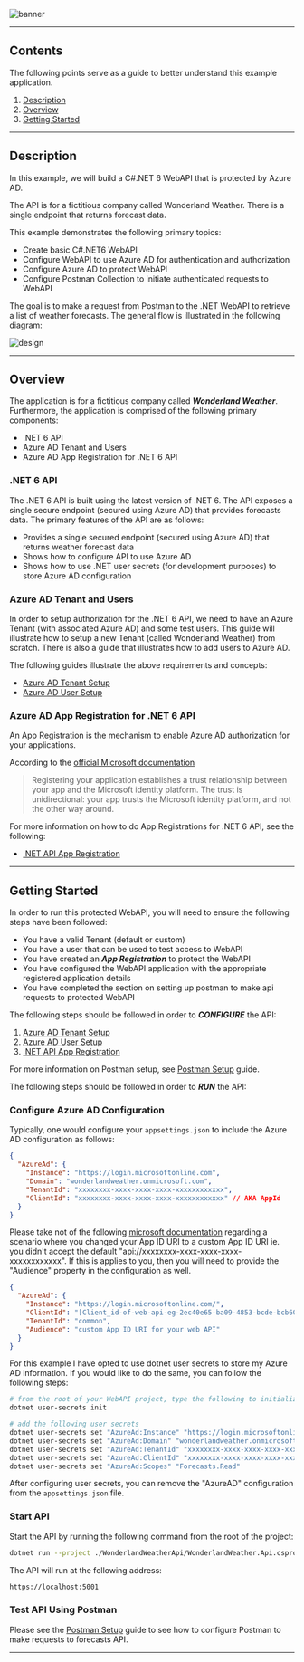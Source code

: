![banner](https://user-images.githubusercontent.com/33935506/137251573-4f86846a-6a74-404d-a05a-38a5bafeff90.png)

---

## Contents

The following points serve as a guide to better understand this example application.

1. [Description](#description)
1. [Overview](#overview)
1. [Getting Started](#getting-started)

---

## Description

In this example, we will build a C#.NET 6 WebAPI that is protected by Azure AD.

The API is for a fictitious company called Wonderland Weather. There is a single endpoint that returns forecast data.

This example demonstrates the following primary topics:

- Create basic C#.NET6 WebAPI
- Configure WebAPI to use Azure AD for authentication and authorization
- Configure Azure AD to protect WebAPI
- Configure Postman Collection to initiate authenticated requests to WebAPI

The goal is to make a request from Postman to the .NET WebAPI to retrieve a list of weather forecasts. The general flow is illustrated in the following diagram:

![design](https://user-images.githubusercontent.com/33935506/135556236-7da6783c-6140-4b4c-9cbe-5881a11d5825.png)

---

## Overview

The application is for a fictitious company called **_Wonderland Weather_**. Furthermore, the application is comprised of the following primary components:

- .NET 6 API
- Azure AD Tenant and Users
- Azure AD App Registration for .NET 6 API

### .NET 6 API

The .NET 6 API is built using the latest version of .NET 6. The API exposes a single secure endpoint (secured using Azure AD) that provides forecasts data. The primary features of the API are as follows:

- Provides a single secured endpoint (secured using Azure AD) that returns weather forecast data
- Shows how to configure API to use Azure AD
- Shows how to use .NET user secrets (for development purposes) to store Azure AD configuration

### Azure AD Tenant and Users

In order to setup authorization for the .NET 6 API, we need to have an Azure Tenant (with associated Azure AD) and some test users. This guide will illustrate how to setup a new Tenant (called Wonderland Weather) from scratch. There is also a guide that illustrates how to add users to Azure AD.

The following guides illustrate the above requirements and concepts:

- [Azure AD Tenant Setup]
- [Azure AD User Setup]

### Azure AD App Registration for .NET 6 API

An App Registration is the mechanism to enable Azure AD authorization for your applications.

According to the [official Microsoft documentation](https://docs.microsoft.com/en-us/azure/active-directory/develop/quickstart-register-app#register-an-application)

> Registering your application establishes a trust relationship between your app and the Microsoft identity platform. The trust is unidirectional: your app trusts the Microsoft identity platform, and not the other way around.

For more information on how to do App Registrations for .NET 6 API, see the following:

- [.NET API App Registration]

---

## Getting Started

In order to run this protected WebAPI, you will need to ensure the following steps have been followed:

- You have a valid Tenant (default or custom)
- You have a user that can be used to test access to WebAPI
- You have created an **_App Registration_** to protect the WebAPI
- You have configured the WebAPI application with the appropriate registered application details
- You have completed the section on setting up postman to make api requests to protected WebAPI

The following steps should be followed in order to **_CONFIGURE_** the API:

1. [Azure AD Tenant Setup]
1. [Azure AD User Setup]
1. [.NET API App Registration]

For more information on Postman setup, see [Postman Setup] guide.

The following steps should be followed in order to **_RUN_** the API:

### Configure Azure AD Configuration

Typically, one would configure your `appsettings.json` to include the Azure AD configuration as follows:

```json
{
  "AzureAd": {
    "Instance": "https://login.microsoftonline.com",
    "Domain": "wonderlandweather.onmicrosoft.com",
    "TenantId": "xxxxxxxx-xxxx-xxxx-xxxx-xxxxxxxxxxxx",
    "ClientId": "xxxxxxxx-xxxx-xxxx-xxxx-xxxxxxxxxxxx" // AKA AppId
  }
}
```

Please take not of the following [microsoft documentation](https://docs.microsoft.com/en-us/azure/active-directory/develop/scenario-protected-web-api-app-configuration#case-where-you-used-a-custom-app-id-uri-for-your-web-api) regarding a scenario where you changed your App ID URI to a custom App ID URI ie. you didn't accept the default "api://xxxxxxxx-xxxx-xxxx-xxxx-xxxxxxxxxxxx". If this is applies to you, then you will need to provide the "Audience" property in the configuration as well.

```json
{
  "AzureAd": {
    "Instance": "https://login.microsoftonline.com/",
    "ClientId": "[Client_id-of-web-api-eg-2ec40e65-ba09-4853-bcde-bcb60029e596]",
    "TenantId": "common",
    "Audience": "custom App ID URI for your web API"
  }
}
```

For this example I have opted to use dotnet user secrets to store my Azure AD information. If you would like to do the same, you can follow the following steps:

```bash
# from the root of your WebAPI project, type the following to initialize secrets
dotnet user-secrets init

# add the following user secrets
dotnet user-secrets set "AzureAd:Instance" "https://login.microsoftonline.com"
dotnet user-secrets set "AzureAd:Domain" "wonderlandweather.onmicrosoft.com"
dotnet user-secrets set "AzureAd:TenantId" "xxxxxxxx-xxxx-xxxx-xxxx-xxxxxxxxxxxx"
dotnet user-secrets set "AzureAd:ClientId" "xxxxxxxx-xxxx-xxxx-xxxx-xxxxxxxxxxxx"
dotnet user-secrets set "AzureAd:Scopes" "Forecasts.Read"
```

After configuring user secrets, you can remove the "AzureAD" configuration from the `appsettings.json` file.

### Start API

Start the API by running the following command from the root of the project:

```bash
dotnet run --project ./WonderlandWeatherApi/WonderlandWeather.Api.csproj
```

The API will run at the following address:

```bash
https://localhost:5001
```

### Test API Using Postman

Please see the [Postman Setup] guide to see how to configure Postman to make requests to forecasts API.

---

[Azure AD Tenant Setup]: https://github.com/drminnaar/azure-dotnet-examples/blob/main/active-directory/WonderlandWeatherApi/docs/1-azuread-tenant-setup.md
[Azure AD User Setup]: https://github.com/drminnaar/azure-dotnet-examples/blob/main/active-directory/WonderlandWeatherApi/docs/2-azuread-user-setup.md
[.NET API App Registration]: https://github.com/drminnaar/azure-dotnet-examples/blob/main/active-directory/WonderlandWeatherApi/docs/3-api-azuread-appregistration.md
[Postman Setup]: https://github.com/drminnaar/azure-dotnet-examples/blob/main/active-directory/WonderlandWeatherApi/docs/4-postman-setup.md